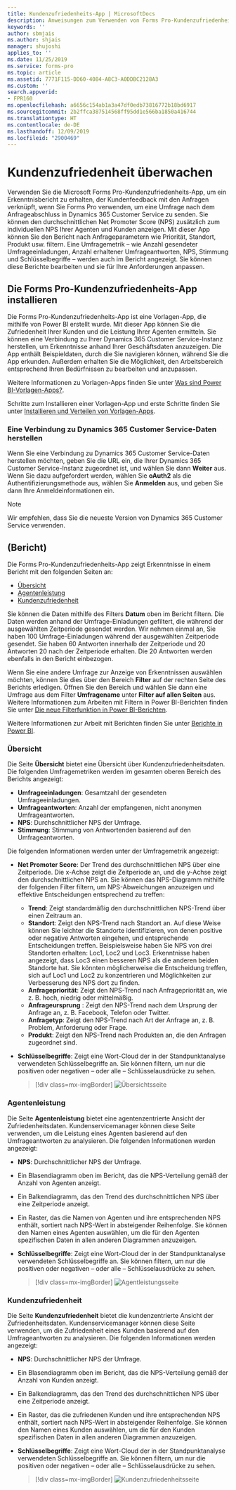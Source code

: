 ```yaml
---
title: Kundenzufriedenheits-App | MicrosoftDocs
description: Anweisungen zum Verwenden von Forms Pro-Kundenzufriedenheits-App
keywords: ''
author: sbmjais
ms.author: shjais
manager: shujoshi
applies_to: ''
ms.date: 11/25/2019
ms.service: forms-pro
ms.topic: article
ms.assetid: 7771F115-DD60-4084-A8C3-A0DDBC2128A3
ms.custom: ''
search.appverid:
- FPR160
ms.openlocfilehash: a6656c154ab1a3a47df0edb73816772b18bd6917
ms.sourcegitcommit: 2b2ffca387514568ff95dd1e566ba1850a416744
ms.translationtype: HT
ms.contentlocale: de-DE
ms.lasthandoff: 12/09/2019
ms.locfileid: "2900469"
---
```

# <a name="monitor-customer-satisfaction"></a>Kundenzufriedenheit überwachen

Verwenden Sie die Microsoft Forms Pro-Kundenzufriedenheits-App, um ein Erkenntnisbericht zu erhalten, der Kundenfeedback mit den Anfragen verknüpft, wenn Sie Forms Pro verwenden, um eine Umfrage nach dem Anfrageabschluss in Dynamics 365 Customer Service zu senden. Sie können den durchschnittlichen Net Promoter Score (NPS) zusätzlich zum individuellen NPS Ihrer Agenten und Kunden anzeigen. Mit dieser App können Sie den Bericht nach Anfrageparametern wie Priorität, Standort, Produkt usw. filtern. Eine Umfragemetrik – wie Anzahl gesendeter Umfrageeinladungen, Anzahl erhaltener Umfrageantworten, NPS, Stimmung und Schlüsselbegriffe – werden auch im Bericht angezeigt. Sie können diese Berichte bearbeiten und sie für Ihre Anforderungen anpassen.

## <a name="install-the-forms-pro-customer-satisfaction-app"></a>Die Forms Pro-Kundenzufriedenheits-App installieren

Die Forms Pro-Kundenzufriedenheits-App ist eine Vorlagen-App, die mithilfe von Power BI erstellt wurde. Mit dieser App können Sie die Zufriedenheit Ihrer Kunden und die Leistung Ihrer Agenten ermitteln. Sie können eine Verbindung zu Ihrer Dynamics 365 Customer Service-Instanz herstellen, um Erkenntnisse anhand Ihrer Geschäftsdaten anzuzeigen. Die App enthält Beispieldaten, durch die Sie navigieren können, während Sie die App erkunden. Außerdem erhalten Sie die Möglichkeit, den Arbeitsbereich entsprechend Ihren Bedürfnissen zu bearbeiten und anzupassen.

Weitere Informationen zu Vorlagen-Apps finden Sie unter [Was sind Power BI-Vorlagen-Apps?](https://docs.microsoft.com/power-bi/service-template-apps-overview).

Schritte zum Installieren einer Vorlagen-App und erste Schritte finden Sie unter [Installieren und Verteilen von Vorlagen-Apps](https://docs.microsoft.com/power-bi/service-template-apps-install-distribute).

### <a name="connect-to-dynamics-365-customer-service-data"></a>Eine Verbindung zu Dynamics 365 Customer Service-Daten herstellen

Wenn Sie eine Verbindung zu Dynamics 365 Customer Service-Daten herstellen möchten, geben Sie die URL ein, die Ihrer Dynamics 365 Customer Service-Instanz zugeordnet ist, und wählen Sie dann **Weiter** aus. Wenn Sie dazu aufgefordert werden, wählen Sie **oAuth2** als die Authentifizierungsmethode aus, wählen Sie **Anmelden** aus, und geben Sie dann Ihre Anmeldeinformationen ein.

> [!NOTE]
> Wir empfehlen, dass Sie die neueste Version von Dynamics 365 Customer Service verwenden.

## <a name="report"></a>(Bericht)

Die Forms Pro-Kundenzufriedenheits-App zeigt Erkenntnisse in einem Bericht mit den folgenden Seiten an:

- [Übersicht](#overview)
- [Agentenleistung](#agent-performance)
- [Kundenzufriedenheit](#customer-satisfaction)

Sie können die Daten mithilfe des Filters **Datum** oben im Bericht filtern. Die Daten werden anhand der Umfrage-Einladungen gefiltert, die während der ausgewählten Zeitperiode gesendet werden. Wir nehmen einmal an, Sie haben 100 Umfrage-Einladungen während der ausgewählten Zeitperiode gesendet. Sie haben 60 Antworten innerhalb der Zeitperiode und 20 Antworten 20 nach der Zeitperiode erhalten. Die 20 Antworten werden ebenfalls in den Bericht einbezogen.

Wenn Sie eine andere Umfrage zur Anzeige von Erkenntnissen auswählen möchten, können Sie dies über den Bereich **Filter** auf der rechten Seite des Berichts erledigen. Öffnen Sie den Bereich und wählen Sie dann eine Umfrage aus dem Filter **Umfragename** unter **Filter auf allen Seiten** aus. Weitere Informationen zum Arbeiten mit Filtern in Power BI-Berichten finden Sie unter [Die neue Filterfunktion in Power BI-Berichten](https://docs.microsoft.com/power-bi/power-bi-report-filter).

Weitere Informationen zur Arbeit mit Berichten finden Sie unter [Berichte in Power BI](https://docs.microsoft.com/power-bi/consumer/end-user-reports).

### <a name="overview"></a>Übersicht

Die Seite **Übersicht** bietet eine Übersicht über Kundenzufriedenheitsdaten. Die folgenden Umfragemetriken werden im gesamten oberen Bereich des Berichts angezeigt:

- **Umfrageeinladungen**: Gesamtzahl der gesendeten Umfrageeinladungen.
- **Umfrageantworten**: Anzahl der empfangenen, nicht anonymen Umfrageantworten.
- **NPS**: Durchschnittlicher NPS der Umfrage.
- **Stimmung**: Stimmung von Antwortenden basierend auf den Umfrageantworten.

Die folgenden Informationen werden unter der Umfragemetrik angezeigt:

- **Net Promoter Score**: Der Trend des durchschnittlichen NPS über eine Zeitperiode. Die x-Achse zeigt die Zeitperiode an, und die y-Achse zeigt den durchschnittlichen NPS an. Sie können das NPS-Diagramm mithilfe der folgenden Filter filtern, um NPS-Abweichungen anzuzeigen und effektive Entscheidungen entsprechend zu treffen:

  - **Trend**: Zeigt standardmäßig den durchschnittlichen NPS-Trend über einen Zeitraum an.
  - **Standort**: Zeigt den NPS-Trend nach Standort an. Auf diese Weise können Sie leichter die Standorte identifizieren, von denen positive oder negative Antworten eingehen, und entsprechende Entscheidungen treffen. Beispielsweise haben Sie NPS von drei Standorten erhalten: Loc1, Loc2 und Loc3. Erkenntnisse haben angezeigt, dass Loc3 einen besseren NPS als die anderen beiden Standorte hat. Sie könnten möglicherweise die Entscheidung treffen, sich auf Loc1 und Loc2 zu konzentrieren und Möglichkeiten zur Verbesserung des NPS dort zu finden.
  - **Anfragepriorität**: Zeigt den NPS-Trend nach Anfragepriorität an, wie z. B. hoch, niedrig oder mittelmäßig.
  - **Anfrageursprung** : Zeigt den NPS-Trend nach dem Ursprung der Anfrage an, z. B. Facebook, Telefon oder Twitter.
  - **Anfragetyp**: Zeigt den NPS-Trend nach Art der Anfrage an, z. B. Problem, Anforderung oder Frage.
  - **Produkt**: Zeigt den NPS-Trend nach Produkten an, die den Anfragen zugeordnet sind.

- **Schlüsselbegriffe**: Zeigt eine Wort-Cloud der in der Standpunktanalyse verwendeten Schlüsselbegriffe an. Sie können filtern, um nur die positiven oder negativen – oder alle – Schlüsselausdrücke zu sehen.

  > [!div class=mx-imgBorder]
  > ![Übersichtsseite](media/overview-page.png "Übersichtsseite")

### <a name="agent-performance"></a>Agentenleistung

Die Seite **Agentenleistung** bietet eine agentenzentrierte Ansicht der Zufriedenheitsdaten. Kundenservicemanager können diese Seite verwenden, um die Leistung eines Agenten basierend auf den Umfrageantworten zu analysieren. Die folgenden Informationen werden angezeigt:

- **NPS**: Durchschnittlicher NPS der Umfrage.
- Ein Blasendiagramm oben im Bericht, das die NPS-Verteilung gemäß der Anzahl von Agenten anzeigt.
- Ein Balkendiagramm, das den Trend des durchschnittlichen NPS über eine Zeitperiode anzeigt.
- Ein Raster, das die Namen von Agenten und ihre entsprechenden NPS enthält, sortiert nach NPS-Wert in absteigender Reihenfolge. Sie können den Namen eines Agenten auswählen, um die für den Agenten spezifischen Daten in allen anderen Diagrammen anzuzeigen.
- **Schlüsselbegriffe**: Zeigt eine Wort-Cloud der in der Standpunktanalyse verwendeten Schlüsselbegriffe an. Sie können filtern, um nur die positiven oder negativen – oder alle – Schlüsselausdrücke zu sehen.

  > [!div class=mx-imgBorder]
  > ![Agentleistungsseite](media/agent-performance-page.png "Agentleistungsseite")

### <a name="customer-satisfaction"></a>Kundenzufriedenheit

Die Seite **Kundenzufriedenheit** bietet die kundenzentrierte Ansicht der Zufriedenheitsdaten. Kundenservicemanager können diese Seite verwenden, um die Zufriedenheit eines Kunden basierend auf den Umfrageantworten zu analysieren. Die folgenden Informationen werden angezeigt:

- **NPS**: Durchschnittlicher NPS der Umfrage.
- Ein Blasendiagramm oben im Bericht, das die NPS-Verteilung gemäß der Anzahl von Kunden anzeigt.
- Ein Balkendiagramm, das den Trend des durchschnittlichen NPS über eine Zeitperiode anzeigt.
- Ein Raster, das die zufriedenen Kunden und ihre entsprechenden NPS enthält, sortiert nach NPS-Wert in absteigender Reihenfolge. Sie können den Namen eines Kunden auswählen, um die für den Kunden spezifischen Daten in allen anderen Diagrammen anzuzeigen.
- **Schlüsselbegriffe**: Zeigt eine Wort-Cloud der in der Standpunktanalyse verwendeten Schlüsselbegriffe an. Sie können filtern, um nur die positiven oder negativen – oder alle – Schlüsselausdrücke zu sehen.

  > [!div class=mx-imgBorder]
  > ![Kundenzufriedenheitsseite](media/customer-satisfaction-page.png "Kundenzufriedenheitsseite")

